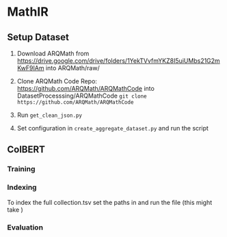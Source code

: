 # MathIR

## Setup Dataset

1. Download ARQMath from https://drive.google.com/drive/folders/1YekTVvfmYKZ8I5uiUMbs21G2mKwF9IAm into ARQMath/raw/

2. Clone ARQMath Code Repo: https://github.com/ARQMath/ARQMathCode into DatasetProcesssing/ARQMathCode
```git clone https://github.com/ARQMath/ARQMathCode```

4. Run ``get_clean_json.py``

5. Set configuration in ``create_aggregate_dataset.py`` and run the script


## ColBERT

### Training

### Indexing
To index the full collection.tsv set the paths in and run the file (this might take )

### Evaluation
